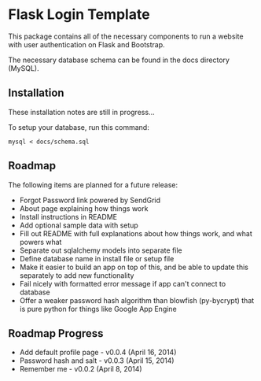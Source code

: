 # Flask Login Template

This package contains all of the necessary components to run a website with
user authentication on Flask and Bootstrap.

The necessary database schema can be found in the docs directory (MySQL).


## Installation

These installation notes are still in progress...

To setup your database, run this command:

    mysql < docs/schema.sql

## Roadmap

The following items are planned for a future release:
 - Forgot Password link powered by SendGrid
 - About page explaining how things work
 - Install instructions in README
 - Add optional sample data with setup
 - Fill out README with full explanations about how things work, and what powers what
 - Separate out sqlalchemy models into separate file
 - Define database name in install file or setup file
 - Make it easier to build an app on top of this, and be able to update this separately to add new functionality
 - Fail nicely with formatted error message if app can't connect to database
 - Offer a weaker password hash algorithm than blowfish (py-bycrypt) that is pure python for things like Google App Engine

## Roadmap Progress
 - Add default profile page - v0.0.4 (April 16, 2014)
 - Password hash and salt - v0.0.3 (April 15, 2014)
 - Remember me - v0.0.2 (April 8, 2014)
